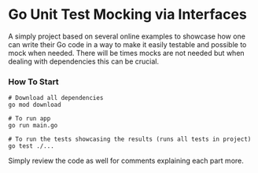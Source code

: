 # Go Unit Test Mocking via Interfaces 

A simply project based on several online examples to showcase how one can write their Go code in a way to make it easily testable and possible to mock when needed. There will be times mocks are not needed but when dealing with dependencies this can be crucial. 

### How To Start

```
# Download all dependencies 
go mod download

# To run app 
go run main.go 

# To run the tests showcasing the results (runs all tests in project)
go test ./...
```

Simply review the code as well for comments explaining each part more. 